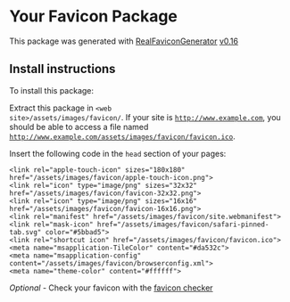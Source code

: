 # Your Favicon Package

This package was generated with [RealFaviconGenerator](https://realfavicongenerator.net/) [v0.16](https://realfavicongenerator.net/change_log#v0.16)

## Install instructions

To install this package:

Extract this package in <code>&lt;web site&gt;/assets/images/favicon/</code>. If your site is <code>http://www.example.com</code>, you should be able to access a file named <code>http://www.example.com/assets/images/favicon/favicon.ico</code>.

Insert the following code in the `head` section of your pages:

    <link rel="apple-touch-icon" sizes="180x180" href="/assets/images/favicon/apple-touch-icon.png">
    <link rel="icon" type="image/png" sizes="32x32" href="/assets/images/favicon/favicon-32x32.png">
    <link rel="icon" type="image/png" sizes="16x16" href="/assets/images/favicon/favicon-16x16.png">
    <link rel="manifest" href="/assets/images/favicon/site.webmanifest">
    <link rel="mask-icon" href="/assets/images/favicon/safari-pinned-tab.svg" color="#5bbad5">
    <link rel="shortcut icon" href="/assets/images/favicon/favicon.ico">
    <meta name="msapplication-TileColor" content="#da532c">
    <meta name="msapplication-config" content="/assets/images/favicon/browserconfig.xml">
    <meta name="theme-color" content="#ffffff">

*Optional* - Check your favicon with the [favicon checker](https://realfavicongenerator.net/favicon_checker)